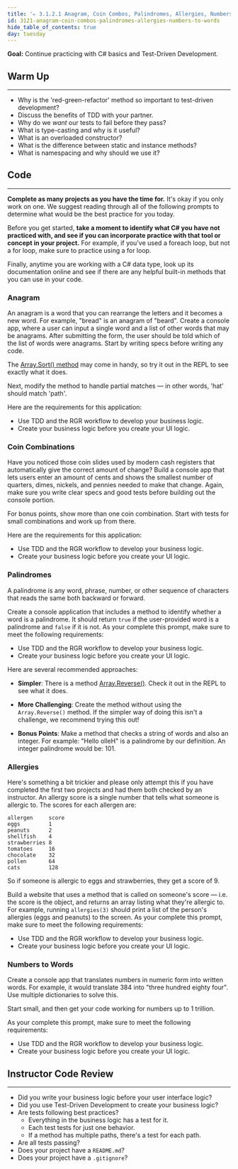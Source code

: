 ```yaml
---
title: '✏️ 3.1.2.1 Anagram, Coin Combos, Palindromes, Allergies, Numbers to Words'
id: 3121-anagram-coin-combos-palindromes-allergies-numbers-to-words
hide_table_of_contents: true
day: tuesday
---
```


**Goal:** Continue practicing with C# basics and Test-Driven Development.

## Warm Up
---

* Why is the 'red-green-refactor' method so important to test-driven development?
* Discuss the benefits of TDD with your partner.
* Why do we _want_ our tests to fail before they pass?
* What is type-casting and why is it useful?
* What is an overloaded constructor? 
* What is the difference between static and instance methods?
* What is namespacing and why should we use it?

## Code
---

**Complete as many projects as you have the time for.** It's okay if you only work on one. We suggest reading through all of the following prompts to determine what would be the best practice for you today.

Before you get started, **take a moment to identify what C# you have not practiced with, and see if you can incorporate practice with that tool or concept in your project.** For example, if you've used a foreach loop, but not a for loop, make sure to practice using a for loop.

Finally, anytime you are working with a C# data type, look up its documentation online and see if there are any helpful built-in methods that you can use in your code.

### Anagram

An anagram is a word that you can rearrange the letters and it becomes a new word. For example, "bread" is an anagram of "beard". Create a console app, where a user can input a single word and a list of other words that may be anagrams. After submitting the form, the user should be told which of the list of words were anagrams. Start by writing specs before writing any code.

The [Array.Sort() method](https://msdn.microsoft.com/en-us/library/system.array.sort(v=vs.110).aspx) may come in handy, so try it out in the REPL to see exactly what it does.

Next, modify the method to handle partial matches — in other words, 'hat' should match 'path'.

Here are the requirements for this application:

* Use TDD and the RGR workflow to develop your business logic. 
* Create your business logic before you create your UI logic. 

### Coin Combinations

Have you noticed those coin slides used by modern cash registers that automatically give the correct amount of change? Build a console app that lets users enter an amount of cents and shows the smallest number of quarters, dimes, nickels, and pennies needed to make that change. Again, make sure you write clear specs and good tests before building out the console portion.

For bonus points, show more than one coin combination. Start with tests for small combinations and work up from there.

Here are the requirements for this application:

* Use TDD and the RGR workflow to develop your business logic. 
* Create your business logic before you create your UI logic. 

### Palindromes

A palindrome is any word, phrase, number, or other sequence of characters that reads the same both backward or forward.

Create a console application that includes a method to identify whether a word is a palindrome. It should return `true` if the user-provided word is a palindrome and `false` if it is not. As your complete this prompt, make sure to meet the following requirements:

* Use TDD and the RGR workflow to develop your business logic. 
* Create your business logic before you create your UI logic. 

Here are several recommended approaches:

* **Simpler**: There is a method [Array.Reverse()](https://msdn.microsoft.com/en-us/library/d3877932(v=vs.110).aspx). Check it out in the REPL to see what it does.

* **More Challenging**: Create the method without using the `Array.Reverse()` method. If the simpler way of doing this isn't a challenge, we recommend trying this out!

* **Bonus Points**: Make a method that checks a string of words and also an integer. For example: "Hello olleH" is a palindrome by our definition. An integer palindrome would be: 101.

### Allergies

Here's something a bit trickier and please only attempt this if you have completed the first two projects and had them both checked by an instructor. An allergy score is a single number that tells what someone is allergic to. The scores for each allergen are:

```
allergen     score
eggs         1
peanuts      2
shellfish    4
strawberries 8
tomatoes     16
chocolate    32
pollen       64
cats         128
```

So if someone is allergic to eggs and strawberries, they get a score of 9.

Build a website that uses a method that is called on someone's score — i.e. the score is the object, and returns an array listing what they're allergic to.  For example, running `allergies(3)` should print a list of the person's allergies (eggs and peanuts) to the screen. As your complete this prompt, make sure to meet the following requirements:

* Use TDD and the RGR workflow to develop your business logic. 
* Create your business logic before you create your UI logic. 

### Numbers to Words

Create a console app that translates numbers in numeric form into written words. For example, it would translate 384 into "three hundred eighty four". Use multiple dictionaries to solve this.

Start small, and then get your code working for numbers up to 1 trillion.

As your complete this prompt, make sure to meet the following requirements:

* Use TDD and the RGR workflow to develop your business logic. 
* Create your business logic before you create your UI logic. 

## Instructor Code Review
---

* Did you write your business logic before your user interface logic?
* Did you use Test-Driven Development to create your business logic? 
* Are tests following best practices? 
  * Everything in the business logic has a test for it.
  * Each test tests for just one behavior.
  * If a method has multiple paths, there's a test for each path.
* Are all tests passing?
* Does your project have a `README.md`?
* Does your project have a `.gitignore`?
